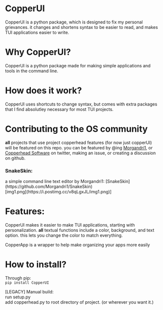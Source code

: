 # CopperUI
CopperUI is a python package, which is designed to fix my personal grievances. it changes and shortens syntax to be easier to read, and makes TUI applications easier to write.

<h1>Why CopperUI?</h1>
CopperUI is a python package made for making simple applications and tools in the command line. 

<h1>How does it work?</h1>
CopperUI uses shortcuts to change syntax, but comes with extra packages that I find absolutley necessary for most TUI projects.

<h1>Contributing to the OS community</h1>

**all** projects that use project copperhead features (for now just copperUI) will be featured on this repo. you can be featured by @ing [Morgandri1](https://twitter.com/Morgandri1dev), or [Copperhead Software](https://twitter.com/CopperSoftware) on twitter, making an issue, or creating a discussion on github.

<h3>SnakeSkin:</h3>
a simple command line text editor by Morgandri1: [SnakeSkin](https://github.com/Morgandri1/SnakeSkin)
<br>
[img1.png](https://i.postimg.cc/v8qLgxJL/img1.png)]

<h1>Features:</h1>

CopperUI makes it easier to make TUI applications, starting with personalization. **all** textual functions include a color, background, and text option. this lets you change the color to match everything. 

CopperApp is a wrapper to help make organizing your apps more easily 

<h1>How to install?</h1>

Through pip:
    <br>``pip install CopperUI``

[LEGACY] Manual build:
    <br>    run setup.py
    <br>    add copperhead.py to root directory of project. (or wherever you want it.)
